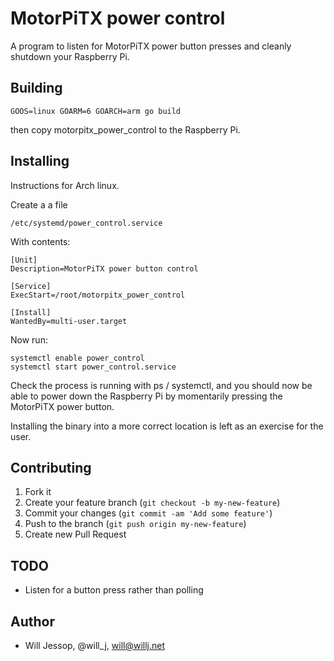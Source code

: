 # MotorPiTX power control

A program to listen for MotorPiTX power button presses and cleanly shutdown your Raspberry Pi.

## Building

	GOOS=linux GOARM=6 GOARCH=arm go build

then copy motorpitx_power_control to the Raspberry Pi.

## Installing

Instructions for Arch linux.

Create a a file

    /etc/systemd/power_control.service

With contents:

````
[Unit]
Description=MotorPiTX power button control

[Service]
ExecStart=/root/motorpitx_power_control

[Install]
WantedBy=multi-user.target
````

Now run:

    systemctl enable power_control
    systemctl start power_control.service

Check the process is running with ps / systemctl, and you should now be able to power down the Raspberry Pi by momentarily pressing the MotorPiTX power button.

Installing the binary into a more correct location is left as an exercise for the user.

## Contributing

1. Fork it
2. Create your feature branch (`git checkout -b my-new-feature`)
3. Commit your changes (`git commit -am 'Add some feature'`)
4. Push to the branch (`git push origin my-new-feature`)
5. Create new Pull Request

## TODO

* Listen for a button press rather than polling

## Author

* Will Jessop, @will_j, will@willj.net
